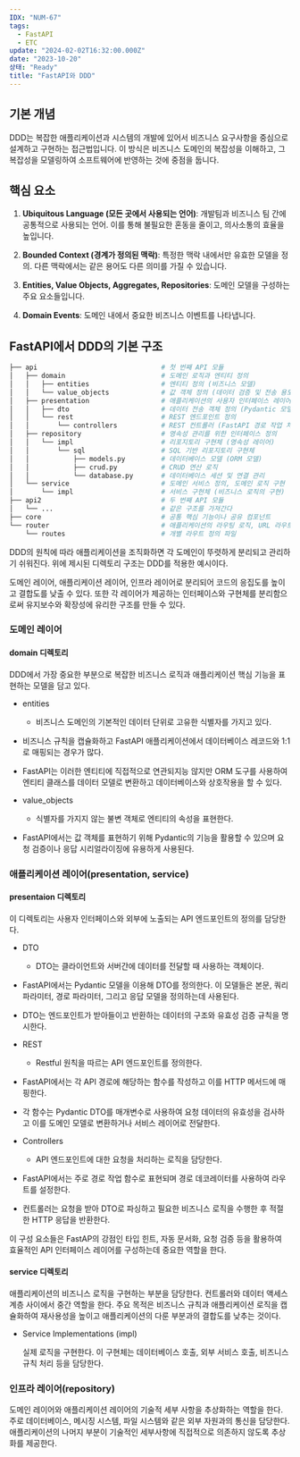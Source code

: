 ```yaml
---
IDX: "NUM-67"
tags:
  - FastAPI
  - ETC
update: "2024-02-02T16:32:00.000Z"
date: "2023-10-20"
상태: "Ready"
title: "FastAPI와 DDD"
---
```

## 기본 개념

DDD는 복잡한 애플리케이션과 시스템의 개발에 있어서 비즈니스 요구사항을 중심으로 설계하고 구현하는 접근법입니다. 이 방식은 비즈니스 도메인의 복잡성을 이해하고, 그 복잡성을 모델링하여 소프트웨어에 반영하는 것에 중점을 둡니다.

## 핵심 요소

1. **Ubiquitous Language (모든 곳에서 사용되는 언어)**: 개발팀과 비즈니스 팀 간에 공통적으로 사용되는 언어. 이를 통해 불필요한 혼동을 줄이고, 의사소통의 효율을 높입니다.

1. **Bounded Context (경계가 정의된 맥락)**: 특정한 맥락 내에서만 유효한 모델을 정의. 다른 맥락에서는 같은 용어도 다른 의미를 가질 수 있습니다.

1. **Entities, Value Objects, Aggregates, Repositories**: 도메인 모델을 구성하는 주요 요소들입니다.

1. **Domain Events**: 도메인 내에서 중요한 비즈니스 이벤트를 나타냅니다.

## FastAPI에서 DDD의 기본 구조

```bash
├── api                               # 첫 번째 API 모듈
│   ├── domain                        # 도메인 로직과 엔티티 정의
│   │   ├── entities                  # 엔티티 정의 (비즈니스 모델)
│   │   └── value_objects             # 값 객체 정의 (데이터 검증 및 전송 용도)
│   ├── presentation                  # 애플리케이션의 사용자 인터페이스 레이어
│   │   ├── dto                       # 데이터 전송 객체 정의 (Pydantic 모델)
│   │   └── rest                      # REST 엔드포인트 정의
│   │       └── controllers           # REST 컨트롤러 (FastAPI 경로 작업 처리)
│   ├── repository                    # 영속성 관리를 위한 인터페이스 정의
│   │   └── impl                      # 리포지토리 구현체 (영속성 레이어)
│   │       └── sql                   # SQL 기반 리포지토리 구현체
│   │           ├── models.py         # 데이터베이스 모델 (ORM 모델)
│   │           ├── crud.py           # CRUD 연산 로직
│   │           └── database.py       # 데이터베이스 세션 및 연결 관리
│   └── service                       # 도메인 서비스 정의, 도메인 로직 구현
│       └── impl                      # 서비스 구현체 (비즈니스 로직의 구현)
├── api2                              # 두 번째 API 모듈
│   └── ...                           # 같은 구조를 가져간다
├── core                              # 공통 핵심 기능이나 공유 컴포넌트
└── router                            # 애플리케이션의 라우팅 로직, URL 라우트 정의
    └── routes                        # 개별 라우트 정의 파일
```

DDD의 원칙에 따라 애플리케이션을 조직화하면 각 도메인이 뚜렷하게 분리되고 관리하기 쉬워진다. 위에 제시된 디렉토리 구조는 DDD를 적용한 예시이다. 

도메인 레이어, 애플리케이션 레이어, 인프라 레이어로 분리되어 코드의 응집도를 높이고 결합도를 낮출 수 있다. 또한 각 레이어가 제공하는 인터페이스와 구현체를 분리함으로써 유지보수와 확장성에 유리한 구조를 만들 수 있다. 

### 도메인 레이어

#### domain 디렉토리

DDD에서 가장 중요한 부분으로 복잡한 비즈니스 로직과 애플리케이션 핵심 기능을 표현하는 모델을 담고 있다. 

- entities

    - 비즈니스 도메인의 기본적인 데이터 단위로 고유한 식별자를 가지고 있다. 
- 비즈니스 규칙을 캡슐화하고 FastAPI 애플리케이션에서 데이터베이스 레코드와 1:1로 매핑되는 경우가 많다. 
- FastAPI는 이러한 엔티티에 직접적으로 연관되지능 않지만 ORM 도구를 사용하여 엔티티 클래스를 데이터 모델로 변환하고 데이터베이스와 상호작용을 할 수 있다. 

- value_objects

    - 식별자를 가지지 않는 불변 객체로 엔티티의 속성을 표현한다. 
- FastAPI에서는 값 객체를 표현하기 위해 Pydantic의 기능을 활용할 수 있으며 요청 검증이나 응답 시리얼라이징에 유용하게 사용된다. 

### 애플리케이션 레이어(presentation, service)

#### presentaion 디렉토리

이 디렉토리는 사용자 인터페이스와 외부에 노출되는 API 엔드포인트의 정의를 담당한다. 

- DTO

    - DTO는 클라이언트와 서버간에 데이터를 전달할 때 사용하는 객체이다.
- FastAPI에서는 Pydantic 모델을 이용해 DTO를 정의한다. 이 모델들은 본문, 쿼리 파라미터, 경로 파라미터, 그리고 응답 모델을 정의하는데 사용된다.
- DTO는 엔드포인트가 받아들이고 반환하는 데이터의 구조와 유효성 검증 규칙을 명시한다.

- REST

    - Restful 원칙을 따르는 API 엔드포인트를 정의한다. 
- FastAPI에서는 각 API 경로에 해당하는 함수를 작성하고 이를 HTTP 메서드에 매핑한다. 
- 각 함수는 Pydantic DTO를 매개변수로 사용하여 요청 데이터의 유효성을 검사하고 이를 도메인 모델로 변환하거나 서비스 레이어로 전달한다. 

- Controllers

    - API 엔드포인트에 대한 요청을 처리하는 로직을 담당한다. 
- FastAPI에서는 주로 경로 작업 함수로 표현되며 경로 데코레이터를 사용하여 라우트를 설정한다. 
- 컨트롤러는 요청을 받아 DTO로 파싱하고 필요한 비즈니스 로직을 수행한 후 적절한 HTTP 응답을 반환한다.

이 구성 요소들은 FastAP의 강점인 타입 힌트, 자동 문서화, 요청 검증 등을 활용하여 효율적인 API 인터페이스 레이어를 구성하는데 중요한 역할을 한다. 

#### service 디렉토리

애플리케이션의 비즈니스 로직을 구현하는 부분을 담당한다. 컨트롤러와 데이터 액세스 계층 사이에서 중간 역할을 한다. 주요 목적은 비즈니스 규칙과 애플리케이션 로직을 캡슐화하여 재사용성을 높이고 애플리케이션의 다룬 부분과의 결합도를 낮추는 것이다. 

- Service Implementations (impl)

    실제 로직을 구현한다. 이 구현체는 데이터베이스 호출, 외부 서비스 호출, 비즈니스 규칙 처리 등을 담당한다. 

### 인프라 레이어(repository)

도메인 레이어와 애플리케이션 레이어의 기술적 세부 사항을 추상화하는 역할을 한다. 주로 데이터베이스, 메시징 시스템, 파일 시스템와 같은 외부 자원과의 통신을 담당한다. 애플리케이션의 나머지 부분이 기술적인 세부사항에 직접적으로 의존하지 않도록 추상화를 제공한다. 


